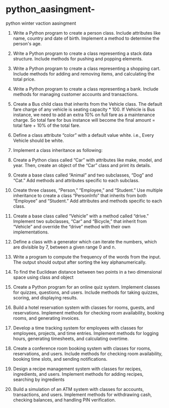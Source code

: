 # python_aasingment-
python winter vaction aasingment 
1. Write a Python program to create a person class. Include attributes like name,
country and date of birth. Implement a method to determine the person's age.
2. Write a Python program to create a class representing a stack data structure.
Include methods for pushing and popping elements.
3. Write a Python program to create a class representing a shopping cart. Include
methods for adding and removing items, and calculating the total price.
4. Write a Python program to create a class representing a bank. Include methods for
managing customer accounts and transactions.
5. Create a Bus child class that inherits from the Vehicle class. The default fare
charge of any vehicle is seating capacity * 100. If Vehicle is Bus instance, we
need to add an extra 10% on full fare as a maintenance charge. So total fare for
bus instance will become the final amount = total fare + 10% of the total fare.
6. Define a class attribute “color” with a default value white. i.e., Every Vehicle
should be white.
7. Implement a class inheritance as following:

8. Create a Python class called “Car” with attributes like make, model, and year.
Then, create an object of the “Car” class and print its details.

9. Create a base class called “Animal” and two subclasses, “Dog” and “Cat.” Add
methods and attributes specific to each subclass.
10. Create three classes, “Person,” “Employee,” and “Student.” Use multiple
inheritance to create a class “PersonInfo” that inherits from both “Employee” and
“Student.” Add attributes and methods specific to each class.
11. Create a base class called “Vehicle” with a method called “drive.” Implement two
subclasses, “Car” and “Bicycle,” that inherit from “Vehicle” and override the “drive”
method with their own implementations.
12. Define a class with a generator which can iterate the numbers, which are divisible
by 7, between a given range 0 and n.
13. Write a program to compute the frequency of the words from the input. The
output should output after sorting the key alphanumerically.
14. To find the Euclidean distance between two points in a two dimensional space
using class and object
15. Create a Python program for an online quiz system. Implement classes for
quizzes, questions, and users. Include methods for taking quizzes, scoring, and
displaying results.
16. Build a hotel reservation system with classes for rooms, guests, and reservations.
Implement methods for checking room availability, booking rooms, and generating
invoices.
17. Develop a time tracking system for employees with classes for employees,
projects, and time entries. Implement methods for logging hours, generating
timesheets, and calculating overtime.
18. Create a conference room booking system with classes for rooms, reservations,
and users. Include methods for checking room availability, booking time slots, and
sending notifications.
19. Design a recipe management system with classes for recipes, ingredients, and
users. Implement methods for adding recipes, searching by ingredients
20. Build a simulation of an ATM system with classes for accounts, transactions, and
users. Implement methods for withdrawing cash, checking balances, and handling
PIN verification.
